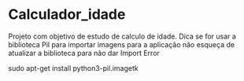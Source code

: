 # Calculador_idade
Projeto com objetivo de estudo de calculo de idade.
Dica se for usar a biblioteca Pil para importar imagens para a aplicação não esqueça de atualizar a biblioteca para não dar Import Error


sudo apt-get install python3-pil.imagetk

